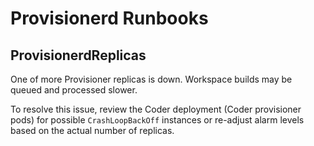 # Provisionerd Runbooks

## ProvisionerdReplicas

One of more Provisioner replicas is down. Workspace builds may be queued and processed slower.

To resolve this issue, review the Coder deployment (Coder provisioner pods)
for possible `CrashLoopBackOff` instances or re-adjust alarm levels based on the actual
number of replicas.
